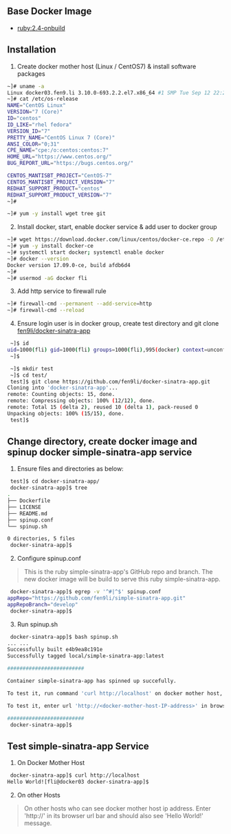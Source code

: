 ## Base Docker Image
- [ruby:2.4-onbuild](https://hub.docker.com/_/ruby/)
## Installation
1. Create docker mother host (Linux / CentOS7) & install software packages
```sh
~]# uname -a
Linux docker03.fen9.li 3.10.0-693.2.2.el7.x86_64 #1 SMP Tue Sep 12 22:26:13 UTC 2017 x86_64 x86_64 x86_64 GNU/Linux
~]# cat /etc/os-release
NAME="CentOS Linux"
VERSION="7 (Core)"
ID="centos"
ID_LIKE="rhel fedora"
VERSION_ID="7"
PRETTY_NAME="CentOS Linux 7 (Core)"
ANSI_COLOR="0;31"
CPE_NAME="cpe:/o:centos:centos:7"
HOME_URL="https://www.centos.org/"
BUG_REPORT_URL="https://bugs.centos.org/"

CENTOS_MANTISBT_PROJECT="CentOS-7"
CENTOS_MANTISBT_PROJECT_VERSION="7"
REDHAT_SUPPORT_PRODUCT="centos"
REDHAT_SUPPORT_PRODUCT_VERSION="7"
~]#

~]# yum -y install wget tree git
```
2. Install docker, start, enable docker service & add user to docker group
```sh
~]# wget https://download.docker.com/linux/centos/docker-ce.repo -O /etc/yum.repos.d/docker-ce.repo
~]# yum -y install docker-ce
~]# systemctl start docker; systemctl enable docker
~]# docker --version
Docker version 17.09.0-ce, build afdb6d4
~]#
~]# usermod -aG docker fli
```
3. Add http service to firewall rule
```sh
~]# firewall-cmd --permanent --add-service=http
~]# firewall-cmd --reload
```
4. Ensure login user is in docker group, create test directory and git clone [fen9li/docker-sinatra-app](https://github.com/fen9li/docker-sinatra-app.git)
```sh
 ~]$ id
uid=1000(fli) gid=1000(fli) groups=1000(fli),995(docker) context=unconfined_u:unconfined_r:unconfined_t:s0-s0:c0.c1023
 ~]$

 ~]$ mkdir test
 ~]$ cd test/
 test]$ git clone https://github.com/fen9li/docker-sinatra-app.git
Cloning into 'docker-sinatra-app'...
remote: Counting objects: 15, done.
remote: Compressing objects: 100% (12/12), done.
remote: Total 15 (delta 2), reused 10 (delta 1), pack-reused 0
Unpacking objects: 100% (15/15), done.
 test]$ 
 ```

## Change directory, create docker image and spinup docker simple-sinatra-app service
1. Ensure files and directories as below:
```sh
 test]$ cd docker-sinatra-app/
 docker-sinatra-app]$ tree
.
├── Dockerfile
├── LICENSE
├── README.md
├── spinup.conf
└── spinup.sh

0 directories, 5 files
 docker-sinatra-app]$
```

2. Configure spinup.conf 
> This is the ruby simple-sinatra-app's GitHub repo and branch.
> The new docker image will be build to serve this ruby simple-sinatra-app.
```sh
 docker-sinatra-app]$ egrep -v '^#|^$' spinup.conf
appRepo="https://github.com/fen9li/simple-sinatra-app.git"
appRepoBranch="develop"
 docker-sinatra-app]$
```

3. Run spinup.sh
```sh
 docker-sinatra-app]$ bash spinup.sh
... ...
Successfully built e4b9ea8c191e
Successfully tagged local/simple-sinatra-app:latest

#########################

Container simple-sinatra-app has spinned up succefully.

To test it, run command 'curl http://localhost' on docker mother host, and should see 'Hello World!' message.

To test it, enter url 'http://<docker-mother-host-IP-address>' in browser in other host, should also see 'Hello World!' message.

#########################
 docker-sinatra-app]$
```
## Test simple-sinatra-app Service 
1. On Docker Mother Host
```sh
 docker-sinatra-app]$ curl http://localhost
Hello World![fli@docker03 docker-sinatra-app]$
```
2. On other Hosts
> On other hosts who can see docker mother host ip address.
> Enter 'http://<docker-mother-host-IP-address>' in its browser url bar and should also see 'Hello World!' message. 


